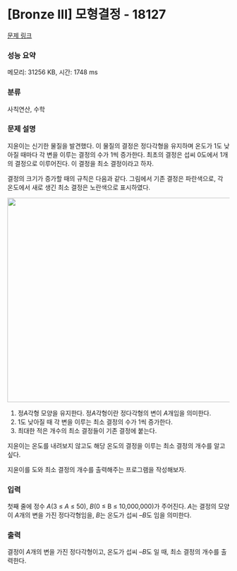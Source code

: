 # [Bronze III] 모형결정 - 18127 

[문제 링크](https://www.acmicpc.net/problem/18127) 

### 성능 요약

메모리: 31256 KB, 시간: 1748 ms

### 분류

사칙연산, 수학

### 문제 설명

<p>지윤이는 신기한 물질을 발견했다. 이 물질의 결정은 정다각형을 유지하며 온도가 1도 낮아질 때마다 각 변을 이루는 결정의 수가 1씩 증가한다. 최초의 결정은 섭씨 0도에서 1개의 결정으로 이루어진다. 이 결정을 최소 결정이라고 하자.</p>

<p>결정의 크기가 증가할 때의 규칙은 다음과 같다. 그림에서 기존 결정은 파란색으로, 각 온도에서 새로 생긴 최소 결정은 노란색으로 표시하였다.</p>

<p style="text-align: center;"><img alt="" src="" style="height: 463px; width: 700px;"></p>

<ol>
	<li>정<em>A</em>각형 모양을 유지한다. 정<em>A</em>각형이란 정다각형의 변이 <em>A</em>개임을 의미한다.</li>
	<li>1도 낮아질 때 각 변을 이루는 최소 결정의 수가 1씩 증가한다.</li>
	<li>최대한 적은 개수의 최소 결정들이 기존 결정에 붙는다.</li>
</ol>

<p>지윤이는 온도를 내려보지 않고도 해당 온도의 결정을 이루는 최소 결정의 개수를 알고 싶다.</p>

<p>지윤이를 도와 최소 결정의 개수를 출력해주는 프로그램을 작성해보자.</p>

### 입력 

 <p>첫째 줄에 정수 <em>A</em>(3 ≤ <i>A</i> ≤ 50), <i>B</i>(0 ≤ B<em> </em>≤ 10,000,000)가 주어진다. <i>A</i>는 결정의 모양이 <i>A</i>개의 변을 가진 정다각형임을, <i>B</i>는 온도가 섭씨 –<i>B</i>도 임을 의미한다.</p>

### 출력 

 <p>결정이 <i>A</i>개의 변을 가진 정다각형이고, 온도가 섭씨 –<i>B</i>도 일 때, 최소 결정의 개수를 출력한다.</p>

